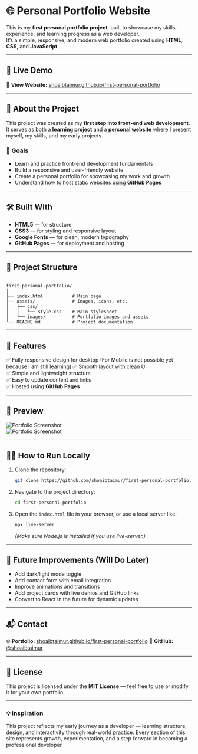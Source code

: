 # 🌐 Personal Portfolio Website

This is my **first personal portfolio project**, built to showcase my skills, experience, and learning progress as a web developer.  
It’s a simple, responsive, and modern web portfolio created using **HTML**, **CSS**, and **JavaScript**.

---

## 🚀 Live Demo

🔗 **View Website:** [shoaibtaimur.github.io/first-personal-portfolio](https://shoaibtaimur.github.io/first-personal-portfolio/)

---

## 🧠 About the Project

This project was created as my **first step into front-end web development**.  
It serves as both a **learning project** and a **personal website** where I present myself, my skills, and my early projects.

### 🎯 Goals

- Learn and practice front-end development fundamentals  
- Build a responsive and user-friendly website  
- Create a personal portfolio for showcasing my work and growth  
- Understand how to host static websites using **GitHub Pages**

---

## 🛠️ Built With

- **HTML5** — for structure  
- **CSS3** — for styling and responsive layout 
- **Google Fonts** — for clean, modern typography  
- **GitHub Pages** — for deployment and hosting  

---

## 📁 Project Structure

```

first-personal-portfolio/
│
├── index.html           # Main page
├── assets/              # Images, icons, etc.
│   ├── css/
│   │   └── style.css    # Main stylesheet
│   └── images/          # Portfolio images and assets
└── README.md            # Project documentation

````

---

## 🧩 Features

✅ Fully responsive design for desktop (For Mobile is not possible yet because I am still learning)
✅ Smooth layout with clean UI  
✅ Simple and lightweight structure  
✅ Easy to update content and links  
✅ Hosted using **GitHub Pages**

---

## 📸 Preview

![Portfolio Screenshot](https://shoaibtaimur.github.io/first-personal-portfolio/assets/images/home-first-half.png)  
![Portfolio Screenshot](https://shoaibtaimur.github.io/first-personal-portfolio/assets/images/home-second-half.png)  

---

## 🧑‍💻 How to Run Locally

1. Clone the repository:
   ```bash
   git clone https://github.com/shoaibtaimur/first-personal-portfolio.git


2. Navigate to the project directory:

   ```bash
   cd first-personal-portfolio
   ```

3. Open the `index.html` file in your browser, or use a local server like:

   ```bash
   npx live-server
   ```

   *(Make sure Node.js is installed if you use live-server.)*

---

## 🔧 Future Improvements (Will Do Later)

* Add dark/light mode toggle
* Add contact form with email integration
* Improve animations and transitions
* Add project cards with live demos and GitHub links
* Convert to React in the future for dynamic updates

---

## 📬 Contact

🌐 **Portfolio:** [shoaibtaimur.github.io/first-personal-portfolio](https://shoaibtaimur.github.io/first-personal-portfolio/)
💼 **GitHub:** [@shoaibtaimur](https://github.com/shoaibtaimur)

---

## 🪪 License

This project is licensed under the **MIT License** — feel free to use or modify it for your own portfolio.

---

### 💡 Inspiration

This project reflects my early journey as a developer — learning structure, design, and interactivity through real-world practice. Every section of this site represents growth, experimentation, and a step forward in becoming a professional developer.